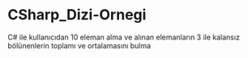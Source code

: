 # CSharp_Dizi-Ornegi
C# ile kullanıcıdan 10 eleman alma ve alınan elemanların 3 ile kalansız bölünenlerin toplamı ve ortalamasını bulma
